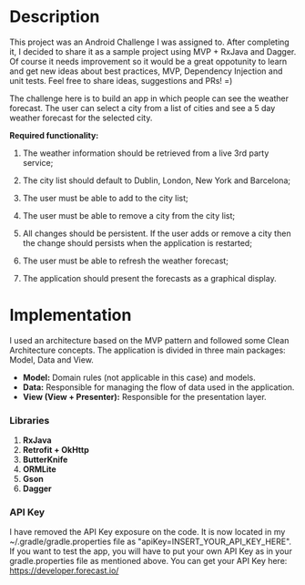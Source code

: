 # Description
This project was an Android Challenge I was assigned to.
After completing it, I decided to share it as a sample project using MVP + RxJava and Dagger. Of course it needs improvement so it would be a great oppotunity to learn and get new ideas about best practices, MVP, Dependency Injection and unit tests.
Feel free to share ideas, suggestions and PRs! =)

The challenge here is to build an app in which people can see the weather forecast. The user can select a city from a list of cities and see a 5 day weather forecast for the selected city.

**Required functionality:**

1. The weather information should be retrieved from a live 3rd party service;

2. The city list should default to Dublin, London, New York and Barcelona;

3. The user must be able to add to the city list;

4. The user must be able to remove a city from the city list;

5. All changes should be persistent. If the user adds or remove a city then the change should persists when the application is restarted;

6. The user must be able to refresh the weather forecast;

7. The application should present the forecasts as a graphical display.

# Implementation 

I used an architecture based on the MVP pattern and followed some Clean Architecture concepts.
The application is divided in three main packages: Model, Data and View.

- **Model:** Domain rules (not applicable in this case) and models.
- **Data:** Responsible for managing the flow of data used in the application. 
- **View (View + Presenter):** Responsible for the presentation layer.

### Libraries

1. **RxJava**
2. **Retrofit + OkHttp**
3. **ButterKnife**
4. **ORMLite**
5. **Gson**
6. **Dagger**

### API Key
I have removed the API Key exposure on the code. It is now located in my ~/.gradle/gradle.properties file as "apiKey=INSERT_YOUR_API_KEY_HERE".
If you want to test the app, you will have to put your own API Key as in your gradle.properties file as mentioned above.
You can get your API Key here: https://developer.forecast.io/
